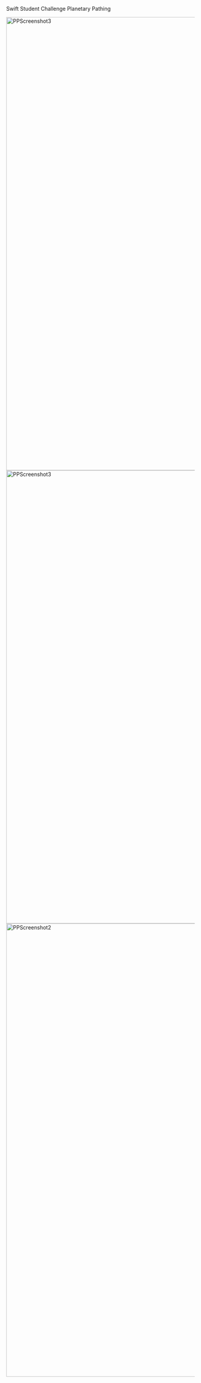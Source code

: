 Swift Student Challenge Planetary Pathing

<img width="1207" alt="PPScreenshot3" src="https://github.com/user-attachments/assets/d8a78822-6883-4708-b9f9-0dc7d4bc8178" />
<img width="1207" alt="PPScreenshot3" src="https://github.com/user-attachments/assets/44c5f53e-3cd8-4b92-b1f0-06291502f675" />
<img width="1207" alt="PPScreenshot2" src="https://github.com/user-attachments/assets/514165f2-916a-4660-9199-6672dd50a17a" />

